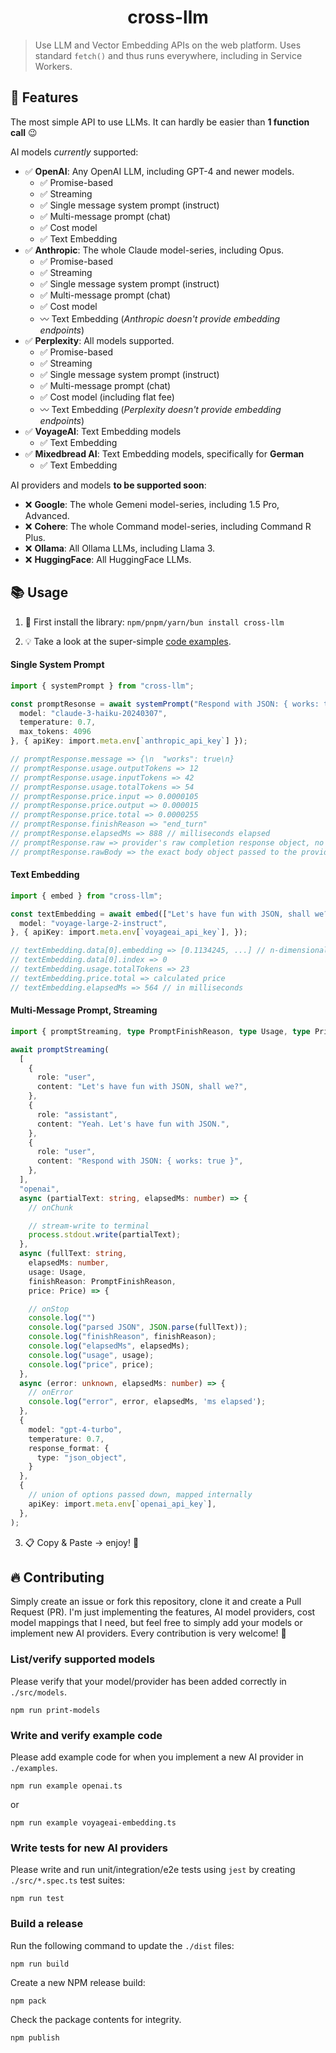 <span align="center">

  # cross-llm

</span>

> Use LLM and Vector Embedding APIs on the web platform. Uses standard `fetch()` and thus runs everywhere, including in Service Workers.

## 🌟 Features

The most simple API to use LLMs. It can hardly be easier than **1 function call** 😉

AI models _currently_ supported:
-  ✅ **OpenAI**: Any OpenAI LLM, including GPT-4 and newer models.
   - ✅ Promise-based
   - ✅ Streaming 
   - ✅ Single message system prompt (instruct)
   - ✅ Multi-message prompt (chat)
   - ✅ Cost model 
   - ✅ Text Embedding
-  ✅ **Anthropic**: The whole Claude model-series, including Opus.
   - ✅ Promise-based
   - ✅ Streaming 
   - ✅ Single message system prompt (instruct)
   - ✅ Multi-message prompt (chat)
   - ✅ Cost model 
   - 〰️ Text Embedding (_Anthropic doesn't provide embedding endpoints_)
-  ✅ **Perplexity**: All models supported.
   - ✅ Promise-based
   - ✅ Streaming 
   - ✅ Single message system prompt (instruct)
   - ✅ Multi-message prompt (chat)
   - ✅ Cost model (including flat fee)
   - 〰️ Text Embedding (_Perplexity doesn't provide embedding endpoints_)
-  ✅ **VoyageAI**: Text Embedding models
   - ✅ Text Embedding
-  ✅ **Mixedbread AI**: Text Embedding models, specifically for **German**
   - ✅ Text Embedding

AI providers and models **to be supported soon**:
-  ❌ **Google**: The whole Gemeni model-series, including 1.5 Pro, Advanced.
-  ❌ **Cohere**: The whole Command model-series, including Command R Plus.
-  ❌ **Ollama**: All Ollama LLMs, including Llama 3.
-  ❌ **HuggingFace**: All HuggingFace LLMs.

## 📚 Usage

1. 🔨 First install the library:
`npm/pnpm/yarn/bun install cross-llm`

2. 💡 Take a look at the super-simple [code examples](./examples/).

#### Single System Prompt
```ts
import { systemPrompt } from "cross-llm";

const promptResonse = await systemPrompt("Respond with JSON: { works: true }", "anthropic", {
  model: "claude-3-haiku-20240307",
  temperature: 0.7,
  max_tokens: 4096
}, { apiKey: import.meta.env[`anthropic_api_key`] });

// promptResponse.message => {\n  "works": true\n}
// promptResponse.usage.outputTokens => 12
// promptResponse.usage.inputTokens => 42
// promptResponse.usage.totalTokens => 54
// promptResponse.price.input => 0.0000105
// promptResponse.price.output => 0.000015
// promptResponse.price.total => 0.0000255
// promptResponse.finishReason => "end_turn"
// promptResponse.elapsedMs => 888 // milliseconds elapsed
// promptResponse.raw => provider's raw completion response object, no mapping
// promptResponse.rawBody => the exact body object passed to the provider's completion endpoint
```

#### Text Embedding
```ts
import { embed } from "cross-llm";

const textEmbedding = await embed(["Let's have fun with JSON, shall we?"], "voyageai", {
  model: "voyage-large-2-instruct",
}, { apiKey: import.meta.env[`voyageai_api_key`], });

// textEmbedding.data[0].embedding => [0.1134245, ...] // n-dimensional embedding vector
// textEmbedding.data[0].index => 0
// textEmbedding.usage.totalTokens => 23
// textEmbedding.price.total => calculated price
// textEmbedding.elapsedMs => 564 // in milliseconds
```

#### Multi-Message Prompt, Streaming
```ts
import { promptStreaming, type PromptFinishReason, type Usage, type Price } from "cross-llm";

await promptStreaming(
  [
    {
      role: "user",
      content: "Let's have fun with JSON, shall we?",
    },
    {
      role: "assistant",
      content: "Yeah. Let's have fun with JSON.",
    },
    {
      role: "user",
      content: "Respond with JSON: { works: true }",
    },
  ],
  "openai",
  async (partialText: string, elapsedMs: number) => {
    // onChunk

    // stream-write to terminal
    process.stdout.write(partialText);
  },
  async (fullText: string, 
    elapsedMs: number,
    usage: Usage,
    finishReason: PromptFinishReason,
    price: Price) => {

    // onStop
    console.log("")
    console.log("parsed JSON", JSON.parse(fullText));
    console.log("finishReason", finishReason);
    console.log("elapsedMs", elapsedMs);
    console.log("usage", usage);
    console.log("price", price);
  },
  async (error: unknown, elapsedMs: number) => {
    // onError
    console.log("error", error, elapsedMs, 'ms elapsed');
  },
  {
    model: "gpt-4-turbo",
    temperature: 0.7,
    response_format: {
      type: "json_object",
    }
  },
  {
    // union of options passed down, mapped internally
    apiKey: import.meta.env[`openai_api_key`],
  },
);
```

3. 📋 Copy & Paste -> enjoy! 🎉

## 🔥 Contributing

Simply create an issue or fork this repository, clone it and create a Pull Request (PR).
I'm just implementing the features, AI model providers, cost model mappings that I need,
but feel free to simply add your models or implement new AI providers. 
Every contribution is very welcome! 🤗

### List/verify supported models

Please verify that your model/provider has been added correctly in `./src/models`.

`npm run print-models`

### Write and verify example code

Please add example code for when you implement a new AI provider in `./examples`.

`npm run example openai.ts`

or

`npm run example voyageai-embedding.ts`

### Write tests for new AI providers

Please write and run unit/integration/e2e tests using `jest` by creating `./src/*.spec.ts` test suites:

`npm run test`

### Build a release

Run the following command to update the `./dist` files:

`npm run build`

Create a new NPM release build:

`npm pack`

Check the package contents for integrity.

`npm publish`


